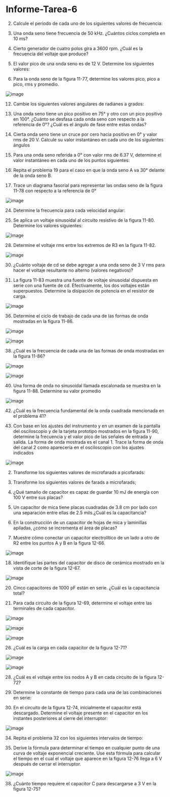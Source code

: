 # Informe-Tarea-6
2. Calcule el periodo de cada uno de los siguientes valores de frecuencia:

4. Una onda seno tiene frecuencia de 50 kHz. ¿Cuántos ciclos completa en 10 ms?

6. Cierto generador de cuatro polos gira a 3600 rpm. ¿Cuál es la frecuencia del voltaje que produce?

8. El valor pico de una onda seno es de 12 V. Determine los siguientes valores:


10. Para la onda seno de la figura 11-77, determine los valores pico, pico a pico, rms y promedio.

![image](https://user-images.githubusercontent.com/105606339/178163390-881a8576-bca4-458c-9a3a-7f2dbd6165a6.png)


12. Cambie los siguientes valores angulares de radianes a grados:


14. Una onda seno tiene un pico positivo en 75° y otro con un pico positivo en 100°. ¿Cuánto se desfasa cada onda seno con respecto a la referencia de 0°? ¿Cuál es el ángulo de fase entre estas ondas?


16. Cierta onda seno tiene un cruce por cero hacia positivo en 0° y valor rms de 20 V. Calcule su valor instantáneo en cada uno de los siguientes ángulos


18. Para una onda seno referida a 0° con valor rms de 6.37 V, determine el valor instantáneo en cada uno de los puntos siguientes:


20. Repita el problema 19 para el caso en que la onda seno A va 30° delante de la onda seno B. 
22. Trace un diagrama fasorial para representar las ondas seno de la figura 11-78 con respecto a la referencia de 0°

![image](https://user-images.githubusercontent.com/105606339/178163440-3bca1cd5-8123-4460-a4c3-a0a43eb53b5e.png)

24. Determine la frecuencia para cada velocidad angular:

26. Se aplica un voltaje sinusoidal al circuito resistivo de la figura 11-80. Determine los valores siguientes:

![image](https://user-images.githubusercontent.com/105606339/178163459-89df7ae2-de0c-44e9-8591-a619e6ca9498.png)


28. Determine el voltaje rms entre los extremos de R3 en la figura 11-82.

![image](https://user-images.githubusercontent.com/105606339/178163472-8138f6a8-539a-43e9-b9e2-88eb66842068.png)

30. ¿Cuánto voltaje de cd se debe agregar a una onda seno de 3 V rms para hacer el voltaje resultante no alterno (valores negativos)?


32. La figura 11-83 muestra una fuente de voltaje sinusoidal dispuesta en serie con una fuente de cd. Efectivamente, los dos voltajes están superpuestos. Determine la disipación  de potencia en el resistor de carga.


![image](https://user-images.githubusercontent.com/105606339/178163499-601f560c-2553-4583-9e3e-c5d1347d6413.png)

36. Determine el ciclo de trabajo de cada una de las formas de onda mostradas en la figura 11-86.

![image](https://user-images.githubusercontent.com/105606339/178163528-2e727f33-c0be-4ac8-88d9-d8c9987868a5.png)

![image](https://user-images.githubusercontent.com/105606339/178163538-eb1061fe-600b-4718-88a1-9ff0b15f4d99.png)



38. ¿Cuál es la frecuencia de cada una de las formas de onda mostradas en la figura 11-86?


![image](https://user-images.githubusercontent.com/105606339/178163528-2e727f33-c0be-4ac8-88d9-d8c9987868a5.png)

![image](https://user-images.githubusercontent.com/105606339/178163538-eb1061fe-600b-4718-88a1-9ff0b15f4d99.png)


40. Una forma de onda no sinusoidal llamada escalonada se muestra en la figura 11-88. Determine su valor promedio


![image](https://user-images.githubusercontent.com/105606339/178163559-d2c70bde-0bd9-480c-9018-7ee78a157e36.png)

42. ¿Cuál es la frecuencia fundamental de la onda cuadrada mencionada en el problema 41?

44. Con base en los ajustes del instrumento y en un examen de la pantalla del osciloscopio y de la tarjeta prototipo mostrados en la figura 11-90, determine la frecuencia y el valor pico de las señales de entrada y salida. La forma de onda mostrada es el canal 1. Trace la forma de onda del canal 2 como aparecería en el osciloscopio con los ajustes indicados


![image](https://user-images.githubusercontent.com/105606339/178163651-400ad3af-8525-46cf-acd3-fc8a3a1109e6.png)








2. Transforme los siguientes valores de microfarads a picofarads:


4. Transforme los siguientes valores de farads a microfarads;



6. ¿Qué tamaño de capacitor es capaz de guardar 10 mJ de energía con 100 V entre sus placas?

8. Un capacitor de mica tiene placas cuadradas de 3.8 cm por lado con una separación entre ellas de 2.5 mils.¿Cuál es la capacitancia?

14. En la construcción de un capacitor de hojas de mica y laminillas apiladas, ¿cómo se incrementa el área de placas?


16. Muestre cómo conectar un capacitor electrolítico de un lado a otro de R2 entre los puntos A y B en la figura 12-66.

![image](https://user-images.githubusercontent.com/105606339/178163748-4a14511c-60eb-4ef2-bfbd-65c8c6c1e0d9.png)



18. Identifique las partes del capacitor de disco de cerámica mostrado en la vista de corte de la figura 12-67. 


![image](https://user-images.githubusercontent.com/105606339/178163760-5d0b8beb-1b81-4943-9de4-d04282f64fdf.png)

20. Cinco capacitores de 1000 pF están en serie. ¿Cuál es la capacitancia total?

22. Para cada circuito de la figura 12-69, determine el voltaje entre las terminales de cada capacitor. 


![image](https://user-images.githubusercontent.com/105606339/178163775-670e4ada-6c99-4d5d-b58c-27d9914aa03d.png)

![image](https://user-images.githubusercontent.com/105606339/178163780-f9d1790c-eff1-41a9-8deb-c7e98f7a9e8c.png)


![image](https://user-images.githubusercontent.com/105606339/178163783-2d8e5432-69b1-4dc5-b622-7baf1ff3e99d.png)

26. ¿Cuál es la carga en cada capacitor de la figura 12-71?


![image](https://user-images.githubusercontent.com/105606339/178163805-0bdae3da-2838-4d0b-9ddf-a7ebda55c832.png)


![image](https://user-images.githubusercontent.com/105606339/178163810-36c034e0-5b0e-4344-8b71-a236afd85eef.png)

28. ¿Cuál es el voltaje entre los nodos A y B en cada circuito de la figura 12-72?

30. Determine la constante de tiempo para cada una de las combinaciones en serie:

32. En el circuito de la figura 12-74, inicialmente el capacitor está descargado. Determine el voltaje presente en el capacitor en los instantes posteriores al cierre del interruptor:


![image](https://user-images.githubusercontent.com/105606339/178163847-bfe05d34-2e1b-4b0f-8cf1-a148f2dfffe4.png)

34. Repita el problema 32 con los siguientes intervalos de tiempo:


36. Derive la fórmula para determinar el tiempo en cualquier punto de una curva de voltaje exponencial creciente. Use esta fórmula para calcular el tiempo en el cual el voltaje que aparece en la figura 12-76 llega a 6 V después de cerrar el interruptor.

![image](https://user-images.githubusercontent.com/105606339/178163858-7d9d169e-1ef7-43ca-b3da-bdf637e1c1e5.png)

38. ¿Cuánto tiempo requiere el capacitor C para descargarse a 3 V en la figura 12-75?



























































































































